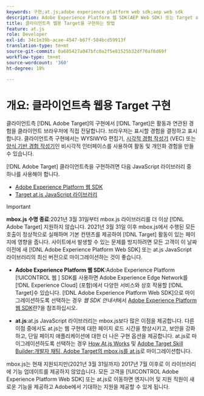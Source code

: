 ```yaml
---
keywords: 구현;at.js;adobe experience platform web sdk;aep web sdk
description: Adobe Experience Platform 웹 SDK(AEP Web SDK) 또는 Target at.js JavaScript 라이브러리를 사용하여 클라이언트측 웹용 Adobe Target을 구현하는 방법을 알아봅니다.
title: 클라이언트측 웹용 Target을 구현하는 방법
feature: at.js
role: Developer
exl-id: 34c1e39b-acae-4547-b67f-584bcd59913f
translation-type: tm+mt
source-git-commit: 0a685427a047bfc0a2f5e81525b32df70af6d69f
workflow-type: tm+mt
source-wordcount: '360'
ht-degree: 18%

---
```


# 개요: 클라이언트측 웹용 Target 구현

클라이언트측 [!DNL Adobe Target]의 구현에서 [!DNL Target]은 활동과 연관된 경험을 클라이언트 브라우저에 직접 전달합니다. 브라우저는 표시할 경험을 결정하고 표시합니다. 클라이언트측 구현에서는 WYSIWYG 편집기, [시각적 경험 작성기](/help/c-experiences/c-visual-experience-composer/visual-experience-composer.md) (VEC) 또는 [양식 기반 경험 작성기](/help/c-experiences/form-experience-composer.md)인 비시각적 인터페이스를 사용하여 활동 및 개인화 경험을 만들 수 있습니다.

[!DNL Adobe Target] 클라이언트측을 구현하려면 다음 JavaScript 라이브러리 중 하나를 사용해야 합니다.

* [Adobe Experience Platform 웹 SDK](/help/c-implementing-target/c-implementing-target-for-client-side-web/aep-web-sdk.md)
* [Target at.js JavaScript 라이브러리](/help/c-implementing-target/c-implementing-target-for-client-side-web/c-how-atjs-works/how-atjs-works.md)

>[!IMPORTANT]
>
>**mbox.js 수명 종료**:2021년 3월 31일부터 mbox.js 라이브러리를 더 이상  [!DNL Adobe Target] 지원하지 않습니다. 2021년 3월 31일 이후 mbox.js에서 수행된 모든 호출이 정상적으로 실패하며 기본 컨텐츠를 제공하여 [!DNL Target] 활동이 있는 페이지에 영향을 줍니다. 사이트에서 발생할 수 있는 문제를 방지하려면 모든 고객이 이 날짜 이전에 새 [!DNL Adobe Experience Platform Web SDK] 또는 at.js JavaScript 라이브러리의 최신 버전으로 마이그레이션하는 것이 좋습니다.
>
>* **Adobe Experience Platform 웹 SDK**:Adobe Experience Platform  [!UICONTROL 웹 ] SDK를 사용하면 Adobe Experience Edge Network를  [!DNL Experience Cloud] (포함)에서 다양한 서비스와 상호 작용할  [!DNL Target]수 있습니다. [!DNL Adobe Experience Platform Web SDK]으로 마이그레이션하도록 선택하는 경우 *웹 SDK 안내서*&#x200B;에서 [Adobe Experience Platform 웹 SDK](/help/c-implementing-target/c-implementing-target-for-client-side-web/aep-web-sdk.md)란?을 참조하십시오.
   >
   >
* **at.js**:at.js JavaScript 라이브러리는 mbox.js보다 많은 이점을 제공합니다. 다른 이점 중에서도 at.js는 웹 구현에 대한 페이지 로드 시간을 향상시키고, 보안을 강화하고, 단일 페이지 애플리케이션에 대한 더 나은 구현 옵션을 제공합니다. at.js로 마이그레이션하도록 선택하는 경우 [How At.js Works](/help/c-implementing-target/c-implementing-target-for-client-side-web/c-how-atjs-works/how-atjs-works.md) 및 [Adobe Target Skill Builder:개발자 채팅, Adobe Target의 mbox.js를 at.js](https://seminars.adobeconnect.com/ptdo6mfo6qn6/?proto=true)로 마이그레이션합니다.
>
>
mbox.js는 현재 지원되지만(2021년 3월 31일까지) 2017년 7월 이후로 이 라이브러리에 기능 업데이트를 제공하지 않았습니다. 모든 고객을 [!UICONTROL Adobe Experience Platform Web SDK] 또는 at.js로 이동하면 엔지니어 및 지원 직원이 새로운 기능을 제공하고 Adobe에서 기대하는 지원을 제공할 수 있게 됩니다.
